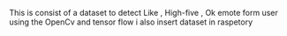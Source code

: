This is consist of a dataset to detect Like , High-five , Ok emote form user using the OpenCv and tensor flow i also insert dataset in raspetory
